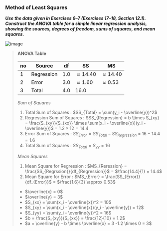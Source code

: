 ### Method of Least Squares

***Use the data given in Exercises
6–7 (Exercises 17–18, Section 12.1). Construct the
ANOVA table for a simple linear regression analysis, showing
the sources, degrees of freedom, sums of squares, and
mean squares.***

![image](https://github.com/user-attachments/assets/8224f8b2-9a4a-47ba-b899-7fce6c0acd08)

>
>**ANOVA Table**
>
>|no|Source    |df  |SS  |MS            |
>|--|----------|----|----|--------------|
>|1 |Regression|1.0 |$\approx14.40$ |$\approx14.40$   |
>|2 |Error     |3.0|$\approx 1.60$ | $\approx0.53$|
>|3 |Total     |4.0|16.0|  |
>
>*Sum of Squares*
>1. Total Sum of Squares : $SS_{Total} = \sum(y_i - \overline{y})^2$
>2. Regression Sum of Squares : $SS_{Regression} = b \times S_{xy} = \frac{S_{xy}}{S_{xx}} \times \sum(x_i - \overline{x})(y_i - \overline{y})$ = $1.2 \times 12 = 14.4$
>3. Error Sum of Squares  : $SS_{Error} = SS_{Total} - SS_{Regression}$ = $16 -14.4 = 1.6$
>4. Total Sum of Squares : $SS_{Total} = S_{yy} =16$
>
>*Mean Squares*
>1. Mean Square for Regression : $MS_{Reression} = \frac{SS_{Regrssion}}{df_{Regression}}$ = $\frac{14.4}{1} = 14.4$
>2. Mean Square for Error : $MS_{Error} = \frac{SS_{Error}}{df_{Error}}$ = $\frac{1.6}{3} \approx 0.53$
>
>- $\overline{x} = 0$
>- $\overline{y} = 3$
>- $S_{xx} = \sum(x_i - \overline{x})^2 = 10$
>- $S_{xy} = \sum(x_i - \overline{x})(y_i - \overline{y}) = 12$
>- $S_{yy} = \sum(y_i - \overline{y})^2 = 16$
>- $b = \frac{S_{xy}}{S_{xx}} = \frac{12}{10} = 1.2$
>- $a = \overline{y} - b \times \overline{x} = 3 -1.2 \times 0 = 3$
